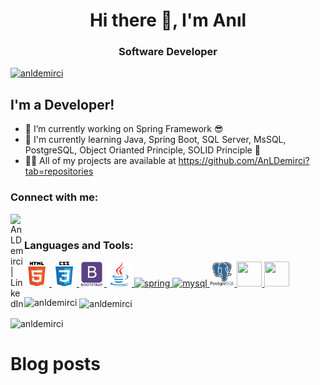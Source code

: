 <h1 align="center">Hi there 👋, I'm Anıl</h1>
<h3 align="center">Software Developer</h3>

<p align="left"> <a href="https://github.com/ryo-ma/github-profile-trophy"><img src="https://github-profile-trophy.vercel.app/?username=anldemirci" alt="anldemirci" /></a> </p>

## I'm a Developer!
- 🔭 I’m currently working on Spring Framework 😎
- 🌱 I'm currently learning Java, Spring Boot, SQL Server, MsSQL, PostgreSQL, Object Orianted Principle, SOLID Principle 🥳
- 👨‍💻 All of my projects are available at https://github.com/AnLDemirci?tab=repositories

### Connect with me: 
[<img align="left" alt="AnLDemirci | LinkedIn" width="22px" src="https://cdn.jsdelivr.net/npm/simple-icons@v3/icons/linkedin.svg" />][linkedin]
<br />

### Languages and Tools:
<p> 
<a href="https://www.w3.org/html/" target="_blank"> <img src="https://raw.githubusercontent.com/devicons/devicon/master/icons/html5/html5-original-wordmark.svg" alt="html5" width="40" height="40"/> </a> <a href="https://www.w3schools.com/css/" target="_blank"> <img src="https://raw.githubusercontent.com/devicons/devicon/master/icons/css3/css3-original-wordmark.svg" alt="css3" width="40" height="40"/> </a> <a href="https://getbootstrap.com" target="_blank"> <img src="https://raw.githubusercontent.com/devicons/devicon/master/icons/bootstrap/bootstrap-plain-wordmark.svg" alt="bootstrap" width="40" height="40"/> </a> <a href="https://www.java.com" target="_blank"> <img src="https://raw.githubusercontent.com/devicons/devicon/master/icons/java/java-original.svg" alt="java" width="40" height="40"/> <a href="https://spring.io" target="_blank"> <img src="https://brandslogos.com/wp-content/uploads/images/large/spring-logo.png" alt="spring" width="33" height="35"/> </a> <a href="https://www.microsoft.com/en-us/sql-server" target="_blank"> <img src="https://www.svgrepo.com/show/303229/microsoft-sql-server-logo.svg" alt="mysql" width="40" height="40"/> </a> <a href="https://www.postgresql.org" target="_blank"> <img src="https://raw.githubusercontent.com/devicons/devicon/master/icons/postgresql/postgresql-original-wordmark.svg" alt="postgresql" width="40" height="40"/> </a> <a href="https://tr.reactjs.org/" target="_blank"> <img src="https://upload.wikimedia.org/wikipedia/commons/a/a7/React-icon.svg" width="40" height="40"/> </a><a href="https://reactnative.dev/" target="_blank"> <img src="https://upload.wikimedia.org/wikipedia/commons/a/a7/React-icon.svg" width="40" height="40"/> </a>
</p>

<p><img align="left" src="https://github-readme-stats.vercel.app/api/top-langs?username=anldemirci&show_icons=true&locale=en&layout=compact" alt="anldemirci" /></p>
<p>&nbsp;<img align="center" src="https://github-readme-stats.vercel.app/api?username=anldemirci&show_icons=true&locale=en" alt="anldemirci" /></p>

<p><img align="center" src="https://github-readme-streak-stats.herokuapp.com/?user=anldemirci&" alt="anldemirci" /></p>

# Blog posts
<!-- BLOG-POST-LIST:START -->

<!-- BLOG-POST-LIST:END -->


[linkedin]: https://www.linkedin.com/in/mehmet-an%C4%B1l-demirci-506211159/
<!--
**AnLDemirci/AnLDemirci** is a ✨ _special_ ✨ repository because its `README.md` (this file) appears on your GitHub profile.

Here are some ideas to get you started:

- 🔭 I’m currently working on ...
- 🌱 I’m currently learning ...
- 👯 I’m looking to collaborate on ...
- 🤔 I’m looking for help with ...
- 💬 Ask me about ...
- 📫 How to reach me: ...
- 😄 Pronouns: ...
- ⚡ Fun fact: ...
-->
